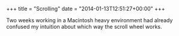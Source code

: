 +++
title = "Scrolling"
date = "2014-01-13T12:51:27+00:00"
+++

Two weeks working in a Macintosh heavy environment had already confused my intuition about which way the scroll wheel works.
			